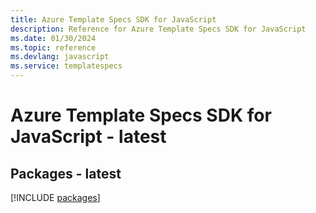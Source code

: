```yaml
---
title: Azure Template Specs SDK for JavaScript
description: Reference for Azure Template Specs SDK for JavaScript
ms.date: 01/30/2024
ms.topic: reference
ms.devlang: javascript
ms.service: templatespecs
---
```

# Azure Template Specs SDK for JavaScript - latest
## Packages - latest
[!INCLUDE [packages](template-specs-index.md)]